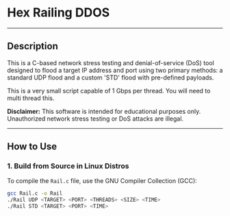 # Hex Railing DDOS

---

## Description

This is a C-based network stress testing and denial-of-service (DoS) tool designed to flood a target IP address and port using two primary methods: a standard UDP flood and a custom 'STD' flood with pre-defined payloads.

This is a very small script capable of 1 Gbps per thread. You will need to multi thread this.

**Disclaimer:** This software is intended for educational purposes only. Unauthorized network stress testing or DoS attacks are illegal.

---

## How to Use

### 1. Build from Source in Linux Distros

To compile the `Rail.c` file, use the GNU Compiler Collection (GCC):

```bash
gcc Rail.c -o Rail
./Rail UDP <TARGET> <PORT> <THREADS> <SIZE> <TIME>
./Rail STD <TARGET> <PORT> <TIME>
